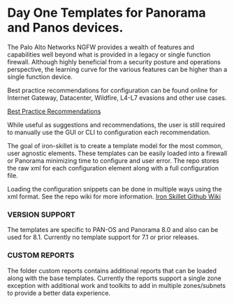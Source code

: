 # Day One Templates for Panorama and Panos devices.

The Palo Alto Networks NGFW provides a wealth of features and capabilities well beyond what is provided in a legacy or single function firewall. Although highly beneficial from a security posture and operations perspective, the learning curve for the various features can be higher than a single function device.

Best practice recommendations for configuration can be found online for Internet Gateway, Datacenter, Wildfire, L4-L7 evasions and other use cases.

[Best Practice Recommendations](https://www.paloaltonetworks.com/documentation/best-practices)

While useful as suggestions and recommendations, the user is still required to manually use the GUI or CLI to configuration each recommendation.

The goal of iron-skillet is to create a template model for the most common, user agnostic elements. These templates can be easily loaded into a firewall or Panorama minimizing time to configure and user error. The repo stores the raw xml for each configuration element along with a full configuration file.

Loading the configuration snippets can be done in multiple ways using the xml format. See the repo wiki for more information.
[Iron Skillet Github Wiki](https://github.com/PaloAltoNetworks/iron-skillet/wiki "Iron Skillet Wiki")

### VERSION SUPPORT
The templates are specific to PAN-OS and Panorama 8.0 and also can be used for 8.1. Currently no template support for 7.1 or prior releases.

### CUSTOM REPORTS
The folder custom reports contains additional reports that can be loaded along with the base templates. Currently the reports support a single zone exception with additional work and toolkits to add in multiple zones/subnets to provide a better data experience.

